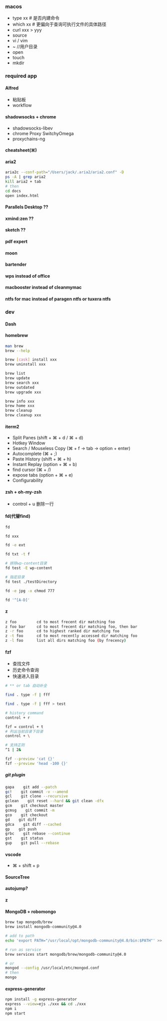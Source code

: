 ### macos
- type xx  # 是否内建命令
- which xx # 更偏向于查询可执行文件的具体路径
- curl xxx > yyy
- source
- vi / vim
- ~ //用户目录
- open
- touch
- mkdir

### required app

#### Alfred
- 粘贴板
- workflow

#### shadowsocks + chrome
  - shadowsocks-libev
  - chrome Proxy SwitchyOmega
  - proxychains-ng

#### cheatsheet(⌘)

#### aria2
```bash
aria2c --conf-path="/Users/jack/.aria2/aria2.conf" -D
ps -A | grep aria2
kill aria2 + tab
# then
cd docs
open index.html
```

#### Parallels Desktop ??
#### xmind:zen ??
#### sketch ??
#### pdf expert
#### moon
#### bartender
#### wps instead of office
#### macbooster instead of cleanmymac
#### ntfs for mac instead of paragen ntfs or tuxera ntfs


### dev
#### Dash

#### homebrew
```bash
man brew
brew --help

brew [cask] install xxx
brew uninstall xxx

brew list
brew update
brew search xxx
brew outdated
brew upgrade xxx

brew info xxx
brew home xxx
brew cleanup
brew cleanup xxx
```

#### iterm2
- Split Panes (shift + ⌘ + d / ⌘ + d)
- Hotkey Window
- Search / Mouseless Copy (⌘ + f -> tab -> option + enter)
- Autocomplete (⌘ + ;)
- Paste History (shift + ⌘ + h)
- Instant Replay (option + ⌘ + b)
- find cursor (⌘ + /)
- expose tabs (option + ⌘ + e)
- Configurability

#### zsh + oh-my-zsh
- control + u 删除一行

#### fd(代替find)
```bash
fd

fd xxx

fd -e ext

fd txt -t f

# 排除wp-content目录
fd test -E wp-content

# 指定目录
fd test ./testDirectory

fd -e jpg -x chmod 777

fd '^[A-D]'
```

#### z
```bash
z foo         cd to most frecent dir matching foo
z foo bar     cd to most frecent dir matching foo, then bar
z -r foo      cd to highest ranked dir matching foo
z -t foo      cd to most recently accessed dir matching foo
z -l foo      list all dirs matching foo (by frecency)
```

#### fzf
- 查找文件
- 历史命令查询
- 快速进入目录

```bash
# ** or tab 自动补全

find . type -f | fff

find . type -f | fff > test

# history command
control + r

fzf = control + t
# 列出当前目录下目录
control + \

# 支持正则
^1 | 2&

fzf --preview 'cat {}'
fzf --preview 'head -100 {}'
```
##### git plugin
```bash
gapa    git add --patch
gc!    git commit -v --amend
gcl    git clone --recursive
gclean    git reset --hard && git clean -dfx
gcm    git checkout master
gcmsg    git commit -m
gco    git checkout
gd    git diff
gdca    git diff --cached
gp    git push
grbc    git rebase --continue
gst    git status
gup    git pull --rebase
```

#### vscode
- ⌘ + shift + p
#### SourceTree
#### autojump?
#### z
#### MongoDB + robomongo
```bash
brew tap mongodb/brew
brew install mongodb-community@4.0

# add to path
echo 'export PATH="/usr/local/opt/mongodb-community@4.0/bin:$PATH"' >> ~/.zshrc

# run as service
brew services start mongodb/brew/mongodb-community@4.0

# or
mongod --config /usr/local/etc/mongod.conf
# then
mongo
```

#### express-generator
```bash
npm install -g express-generator
express --view=ejs ./xxx && cd ./xxx
npm i
npm start
```
